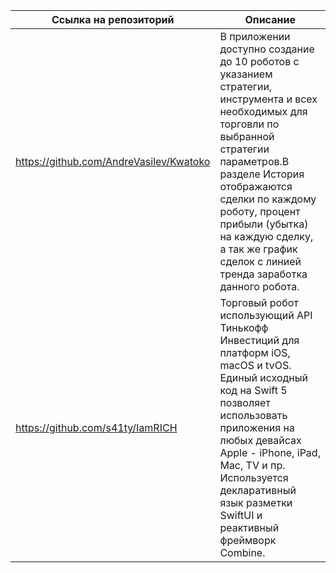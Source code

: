 | Ссылка на репозиторий                   | Описание                                                                                                                                                                                                                                                                                                               |
|-----------------------------------------|------------------------------------------------------------------------------------------------------------------------------------------------------------------------------------------------------------------------------------------------------------------------------------------------------------------------|
| https://github.com/AndreVasilev/Kwatoko | В приложении доступно создание до 10 роботов с указанием стратегии, инструмента и всех необходимых для торговли по выбранной стратегии параметров.В разделе История отображаются сделки по каждому роботу, процент прибыли (убытка) на каждую сделку, а так же график сделок с линией тренда заработка данного робота. |
| https://github.com/s41ty/IamRICH        | Торговый робот использующий API Тинькофф Инвестиций для платформ iOS, macOS и tvOS. Единый исходный код на Swift 5 позволяет использовать приложения на любых девайсах Apple - iPhone, iPad, Mac, TV и пр. Используется декларативный язык разметки SwiftUI и реактивный фреймворк Combine.                            |

